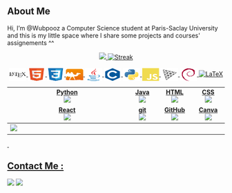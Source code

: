 ## About Me

Hi, I’m @Wubpooz a Computer Science student at Paris-Saclay University and this is my little space where I share some projects and courses' assignements ^^  

<div align="center">
  <a href="https://github.com/Wubpooz">
   <!-- alternative light/dark mode (not working inside html tags ; needed to center)
  <img height="180em" src="https://github-readme-stats.vercel.app/api?username=Wubpooz&show_icons=true&theme=default&include_all_commits=true&count_private=true#gh-light-mode-only"/>
  <img height="180em" src="https://github-readme-stats.vercel.app/api/top-langs/?username=Wubpooz&layout=compact&langs_count=7&theme=default#gh-light-mode-only"/>
  -->
    
  <img height="180em" src="https://github-readme-stats.vercel.app/api?username=Wubpooz&show_icons=true&theme=vision-friendly-dark&include_all_commits=true&count_private=true#gh-dark-mode-only"/>
  <img height="180em" draggable="false" id="streak" src="https://github-readme-streak-stats.herokuapp.com?user=Wubpooz&theme=vision-friendly-dark&border_radius=4.6&date_format=j%20M%5B%20Y%5D" alt="Streak"/>
    
    
 <!--<img draggable="false" id="quote" src="https://quotes-github-readme.vercel.app/api?type=horizontal&theme=dark" alt="Random Quote">-->
 
</div>
<div style="display: inline_block;" align="center"><br>    <!-- style="background-color: white;" isn't owrking for now since github sanitizes any CSS ; might work in the future -->

  <img style="background-color: white;" align="center" alt="LateX" height="30" width="40" src="https://raw.githubusercontent.com/devicons/devicon/master/icons/latex/latex-original.svg" >
  <img align="center" alt="HTML" height="30" width="40" src="https://raw.githubusercontent.com/devicons/devicon/master/icons/html5/html5-original.svg">
  <img align="center" alt="CSS" height="30" width="40" src="https://raw.githubusercontent.com/devicons/devicon/master/icons/css3/css3-original.svg">
  <img style="background-color: white;" align="center" alt="OCaml" height="30" width="40" src="https://raw.githubusercontent.com/devicons/devicon/master/icons/ocaml/ocaml-original.svg">
  <img style="background-color: white;" align="center" alt="Java" height="30" width="40" src="https://raw.githubusercontent.com/devicons/devicon/master/icons/java/java-original.svg">
  <img style="background-color: white;" align="center" alt="C" height="30" width="40" src="https://raw.githubusercontent.com/devicons/devicon/master/icons/c/c-plain.svg">
  <img align="center" alt="Python" height="30" width="40" src="https://raw.githubusercontent.com/devicons/devicon/master/icons/python/python-original.svg">
  <img align="center" alt="Js" height="30" width="40" src="https://raw.githubusercontent.com/devicons/devicon/master/icons/javascript/javascript-plain.svg">
  <img style="background-color: white;" align="center" alt="ThreeJs" height="30" width="40" src="https://raw.githubusercontent.com/devicons/devicon/master/icons/threejs/threejs-original.svg">
  <img style="background-color: white;" align="center" alt="Debian" height="30" width="40" src="https://raw.githubusercontent.com/devicons/devicon/master/icons/debian/debian-original.svg">
  <img src="https://img.shields.io/badge/latex-%23008080.svg?style=for-the-badge&amp;logo=latex&amp;logoColor=white" alt="LaTeX">
  </div> 
 

<div align="center" >
<table>
    <tbody>
        <tr valign="top">
            <td width="80px" align="center">
            <span><strong>Python</strong></span><br>
            <img height="32px" src="https://cdn.jsdelivr.net/gh/devicons/devicon/icons/python/python-original.svg">
            </td>
            <td width="80px" align="center">
            <span><strong>Java</strong></span><br>
            <img height="32" src="https://cdn.jsdelivr.net/gh/devicons/devicon/icons/java/java-original.svg">
            </td>
            <td width="80px" align="center">
            <span><strong>HTML</strong></span><br>
            <img height="32" src="https://cdn.jsdelivr.net/gh/devicons/devicon/icons/html5/html5-original.svg">
            </td>
            <td width="80px" align="center">
            <span><strong>CSS</strong></span><br>
            <img height="32px" src="https://cdn.jsdelivr.net/gh/devicons/devicon/icons/css3/css3-original.svg">
            </td>
        </tr>
        <tr valign="top">
            <td width="80px" align="center">
            <span><strong>React</strong></span><br>
            <img height="32px" src="https://cdn.jsdelivr.net/gh/devicons/devicon/icons/react/react-original.svg">
            </td>
            <td width="80px" align="center">
            <span><strong>git</strong></span><br>
            <img height="32px" src="https://cdn.jsdelivr.net/gh/devicons/devicon/icons/git/git-plain.svg">
            </td>
            <td width="80px" align="center">
            <span><strong>GitHub</strong></span><br>
            <img height="32px" src="https://cdn.jsdelivr.net/gh/devicons/devicon/icons/github/github-original.svg">
            <td width="80px" align="center">
            <span><strong>Canva</strong></span><br>
            <img height="32px" src="https://cdn.jsdelivr.net/gh/devicons/devicon/icons/canva/canva-original.svg">
            </td>
        </tr>
   </tbody> 
  
  
  <tbody>
      <tr valign="top">
          <td width="456.922px">
          <img height="180em" src="https://github-readme-stats.vercel.app/api/top-langs/?username=Wubpooz&layout=compact&langs_count=7&theme=vision-friendly-dark#gh-dark-mode-only"/></td>
  </tbody> 
</table>

</div>  
  
 &nbsp;
 ## Contact Me : 
 <div>
  <a href = "mailto:mathieu.waharte@universite-paris-saclay.fr"><img src="https://img.shields.io/badge/-Gmail-%23333?style=for-the-badge&logo=gmail&logoColor=white" target="_blank"></a>
  <a href="https://www.linkedin.com/in/mathieu-w-a9ba36211" target="_blank"><img src="https://img.shields.io/badge/-LinkedIn-%230077B5?style=for-the-badge&logo=linkedin&logoColor=white" target="_blank"></a> 
</div>

